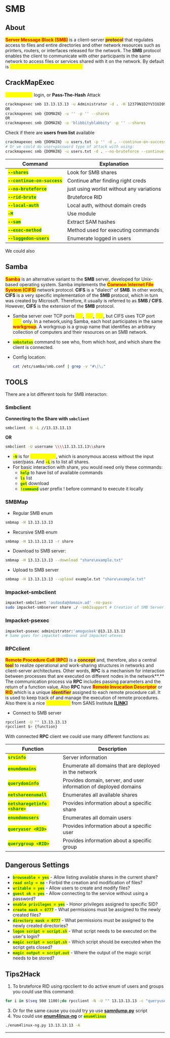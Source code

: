 # SMB

## About

<mark style="color:red;">**Server Message Block (SMB)**</mark> is a client-server <mark style="color:purple;">**protocol**</mark> that regulates access to files and entire directories and other network resources such as printers, routers, or interfaces released for the network. The **SMB** protocol enables the client to communicate with other participants in the same network to access files or services shared with it on the network. By default is <mark style="color:yellow;">**using ports 137, 138, 139, and 445**</mark>

## CrackMapExec

<mark style="color:yellow;">**Null-session**</mark> login, or **Pass-The-Hash** Attack

```bash
crackmapexec smb 13.13.13.13 -u Administrator -d . -H 12379N1D2YV31U20931C031 -x whoami
OR
crackmapexec smb {DOMAIN} -u '' -p '' --shares
OR
crackmapexec smb {DOMAIN} -u 'blibbityblabbity' -p '' --shares
```

Check if there are **users from list** available

```bash
crackmapexec smb {DOMAIN} -u users.txt -p '' -d . --continue-on-success
# Or we could do user=password type of attack with using:
crackmapexec smb {DOMAIN} -u users.txt -d . --no-bruteforce --continue-on-success
```

| Command                                                       | Explanation                               |
| ------------------------------------------------------------- | ----------------------------------------- |
| <mark style="color:green;">**`--shares`**</mark>              | Look for SMB shares                       |
| <mark style="color:green;">**`--continue-on-success`**</mark> | Continue after finding right creds        |
| <mark style="color:green;">**`--no-bruteforce`**</mark>       | just using worlist without any variations |
| <mark style="color:green;">**`--rid-brute`**</mark>           | Bruteforce RID                            |
| <mark style="color:green;">**`--local-auth`**</mark>          | Local auth, without domain creds          |
| <mark style="color:green;">**`-M`**</mark>                    | Use module                                |
| <mark style="color:green;">**`--sam`**</mark>                 | Extract SAM hashes                        |
| <mark style="color:green;">**`--exec-method`**</mark>         | Method used for executing commands        |
| <mark style="color:green;">**`--loggedon-users`**</mark>      | Enumerate logged in users                 |

We could also

## Samba

<mark style="color:red;">**Samba**</mark> is an alternative variant to the **SMB** server, developed for Unix-based operating system. Samba implements the <mark style="color:red;">**Common Internet File System (CIFS)**</mark> network protocol. **CIFS** is a "dialect" of **SMB**. In other words, **CIFS** is a very specific implementation of the **SMB** protocol, which in turn was created by Microsoft. Therefore, it usually is referred to as **SMB / CIFS**. However, **CIFS** is the extension of the **SMB** protocol.

* Samba server over TCP ports <mark style="color:yellow;">**137**</mark>, <mark style="color:yellow;">**138**</mark>, <mark style="color:yellow;">**139**</mark>, but CIFS uses TCP port <mark style="color:yellow;">**445**</mark> only. In a network,using Samba, each host participates in the same <mark style="color:red;">**workgroup**</mark>. A workgroup is a group name that identifies an arbitrary collection of computers and their resources on an SMB network.
* <mark style="color:green;">**`smbstatus`**</mark> command to see who, from which host, and which share the client is connected.
*   Config location:

    ```bash
    cat /etc/samba/smb.conf | grep -v "#\|\;"
    ```

## TOOLS

There are a lot different tools for SMB interacton:

### Smbclient

**Connecting to the Share with **<mark style="color:green;">**`smbclient`**</mark>

```bash
smbclient -N -L //13.13.13.13
```

**OR**

```bash
smbclient -U username \\\\13.13.13.13\\share
```

* <mark style="color:green;">**`-N`**</mark> is for <mark style="color:yellow;">**null session**</mark>, which is anonymous access without the input user/pass. And <mark style="color:green;">**`-L`**</mark> is to list all shares.
* For basic interaction with share, you would need only these commands:
  * <mark style="color:green;">**`help`**</mark> to have list of available commands
  * <mark style="color:green;">**`ls`**</mark> list
  * <mark style="color:green;">**`get`**</mark> download
  * <mark style="color:green;">**`!command`**</mark> user prefix ! before command to execute it locally

### SMBMap

* Regular SMB enum

```bash
smbmap -H 13.13.13.13
```

* Recursive SMB enum

```bash
smbmap -H 13.13.13.13 -r share
```

* Download to SMB server:

```bash
smbmap -H 13.13.13.13 --download "share\example.txt"
```

* Upload to SMB server

```bash
smbmap -H 13.13.13.13 --upload example.txt "share\example.txt"
```

### Impacket-smbclient

```bash
impacket-smbclient 'asdasda@domain.ad' -no-pass
sudo impacket-smbserver share ./ -smb2support # Creation of SMB Server
```

### Impacket-psexec

```bash
impacket-psexec administrator:'amoguskek'@13.13.13.13
# Same goes for impacket-smbexec and impacket-atexec
```

### RPCclient

<mark style="color:red;">**Remote Procedure Call (RPC)**</mark> is a <mark style="color:purple;">**concept**</mark> and, therefore, also a central <mark style="color:purple;">**tool**</mark> to realize operational and work-sharing structures in networks and client-server architectures. Other words, **RPC** is a mechanism for interaction between processes that are executed on different nodes in the network**.** The communication process via **RPC** includes passing parameters and the return of a function value. Also **RPC** have <mark style="color:red;">**Remote Invocation Descriptor**</mark> or <mark style="color:red;">**RID**</mark>,which is a unique <mark style="color:purple;">**identifier**</mark> assigned to each remote procedure call. It is used to keep track of and manage the execution of remote procedures. Also there is a nice <mark style="color:yellow;">**cheatsheet**</mark> from SANS Institute [**\[LINK\]**](https://www.willhackforsushi.com/sec504/SMB-Access-from-Linux.pdf)

* Connect to SMB server

```bash
rpcclient -U "" 13.13.13.13
rpcclient $> {function}
```

With connected **RPC** client we could use many different functions as:

| Function                                                        | Description                                                       |
| --------------------------------------------------------------- | ----------------------------------------------------------------- |
| <mark style="color:green;">**`srvinfo`**</mark>                 | Server information                                                |
| <mark style="color:green;">**`enumdomains`**</mark>             | Enumerate all domains that are deployed in the network            |
| <mark style="color:green;">**`querydominfo`**</mark>            | Provides domain, server, and user information of deployed domains |
| <mark style="color:green;">**`netshareenumall`**</mark>         | Enumerates all available shares                                   |
| <mark style="color:green;">**`netsharegetinfo <share>`**</mark> | Provides information about a specific share                       |
| <mark style="color:green;">**`enumdomusers`**</mark>            | Enumerates all domain users                                       |
| <mark style="color:green;">**`queryuser <RID>`**</mark>         | Provides information about a specific user                        |
| <mark style="color:green;">**`querygroup <RID>`**</mark>        | Provides information about a specific group                       |

## Dangerous Settings

* <mark style="color:green;">**`browseable = yes`**</mark> - Allow listing available shares in the current share?
* <mark style="color:green;">**`read only = no`**</mark> - Forbid the creation and modification of files?
* <mark style="color:green;">**`writable = yes`**</mark> - Allow users to create and modify files?
* <mark style="color:green;">**`guest ok = yes`**</mark> - Allow connecting to the service without using a password?
* <mark style="color:green;">**`enable privileges = yes`**</mark> - Honor privileges assigned to specific SID?
* <mark style="color:green;">**`create mask = 0777`**</mark> - What permissions must be assigned to the newly created files?
* <mark style="color:green;">**`directory mask = 0777`**</mark> - What permissions must be assigned to the newly created directories?
* <mark style="color:green;">**`logon script = script.sh`**</mark> - What script needs to be executed on the user's login?
* <mark style="color:green;">**`magic script = script.sh`**</mark> - Which script should be executed when the script gets closed?
* <mark style="color:green;">**`magic output = script.out`**</mark> - Where the output of the magic script needs to be stored?

## Tips2Hack

1. To bruteforce RID using rpcclient to do active enum of users and groups you could use this command:

```bash
for i in $(seq 500 1100);do rpcclient -N -U "" 13.13.13.13 -c "queryuser 0x$(printf '%x\n' $i)" | grep "User Name\|user_rid\|group_rid" && echo "";done
```

3. Or for the same cause you could try yo use [**samrdump.py**](https://github.com/SecureAuthCorp/impacket/blob/master/examples/samrdump.py) script
4. You could use [**enum4linux-ng**](https://github.com/cddmp/enum4linux-ng) or <mark style="color:green;">**`enum4linux`**</mark>

```bash
./enum4linux-ng.py 13.13.13.13 -A
```

***
